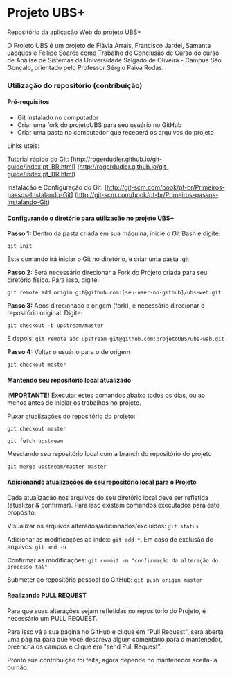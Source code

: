 Projeto UBS+
=======

Repositório da aplicação Web do projeto UBS+

O Projeto UBS é um projeto de Flávia Arrais, Francisco Jardel, Samanta Jacques e Fellipe Soares como Trabalho de Conclusão de Curso do curso de Análise de Sistemas da Universidade Salgado de Oliveira - Campus São Gonçalo, orientado pelo Professor Sérgio Paiva Rodas.

### Utilização do repositório (contribuição)

#### Pré-requisitos

* Git instalado no computador
* Criar uma fork do projetoUBS para seu usuário no GitHub
* Criar uma pasta no computador que receberá os arquivos do projeto

Links úteis:

Tutorial rápido do Git: [http://rogerdudler.github.io/git-guide/index.pt_BR.html]
(http://rogerdudler.github.io/git-guide/index.pt_BR.html)

Instalação e Configuração do Git: [http://git-scm.com/book/pt-br/Primeiros-passos-Instalando-Git]
(http://git-scm.com/book/pt-br/Primeiros-passos-Instalando-Git)

#### Configurando o diretório para utilização no projeto UBS+

**Passo 1:** Dentro da pasta criada em sua máquina, inicie o Git Bash e digite:

`git init`

Este comando irá iniciar o Git no diretório, e criar uma pasta .git

**Passo 2:** Será necessário direcionar a Fork do Projeto criada para seu diretório físico. Para isso, digite:

`git remote add origin git@github.com:[seu-user-no-github]/ubs-web.git`

**Passo 3:** Após direcionado a origem (fork), é necessário direcionar o repositório original. Digite:

`git checkout -b upstream/master` 

E depois: `git remote add upstream git@github.com:projetoUBS/ubs-web.git`

**Passo 4:** Voltar o usuário para o de origem

`git checkout master`

#### Mantendo seu repositório local atualizado

**IMPORTANTE!** Executar estes comandos abaixo todos os dias, ou ao menos antes de iniciar os trabalhos no projeto.

Puxar atualizações do repositório do projeto:

`git checkout master`

`git fetch upstream`

Mesclando seu repositório local com a branch do repositório do projeto

`git merge upstream/master master`

#### Adicionando atualizações de seu repositório local para o Projeto

Cada atualização nos arquivos do seu diretório local deve ser refletida (atualizar & confirmar). Para isso existem comandos executados para este propósito:

Visualizar os arquivos alterados/adicionados/excluídos: `git status`

Adicionar as modificações ao index: `git add *`. Em caso de exclusão de arquivos: `git add -u`

Confirmar as modificações: `git commit -m "confirmação da alteração do processo tal"`

Submeter ao repositório pessoal do GitHub: `git push origin master`

#### Realizando PULL REQUEST

Para que suas alterações sejam refletidas no repositório do Projeto, é necessário um PULL REQUEST. 

Para isso vá a sua página no GitHub e clique em "Pull Request", será aberta uma página para que você descreva algum comentário para o mantenedor, preencha os campos e clique em "send Pull Request".

Pronto sua contribuição foi feita, agora depende no mantenedor aceita-la ou não.
